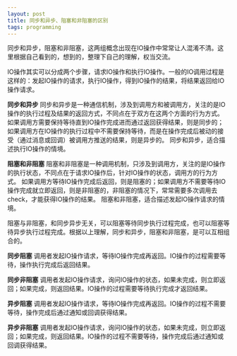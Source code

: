 ```yaml
---
layout: post
title: 同步和异步、阻塞和非阻塞的区别
tags: programming
---
```


同步和异步，阻塞和非阻塞，这两组概念出现在IO操作中常常让人混淆不清。这里根据自己看到的，想到的，整理下自己的理解，权当交流。

IO操作其实可以分成两个步骤，请求IO操作和执行IO操作。一般的IO调用过程是这样的：发起IO操作的请求，执行IO操作，得到IO操作的结果，将结果返回给IO操作请求。

**同步和异步**
同步和异步是一种通信机制，涉及到调用方和被调用方，关注的是IO操作的执行过程及结果的返回方式，不同点在于双方在这两个方面的行为方式。
如果调用方需要保持等待直到IO操作完成进而通过返回获得结果，则是同步的；如果调用方在IO操作的执行过程中不需要保持等待，而是在操作完成后被动的接受（通过消息或回调）被调用方推送的结果，则是异步的。
同步和异步，适合描述执行IO操作的情境。

**阻塞和非阻塞**
阻塞和非阻塞是一种调用机制，只涉及到调用方，关注的是IO操作的执行状态，不同点在于请求IO操作后，针对IO操作的状态，调用方的行为方式。
如果调用方等待IO操作完成后返回，则是阻塞的；如果调用方不需要等待IO操作完成就立即返回，则是非阻塞的，非阻塞的情况下，常常需要多次调用去check，才能获得IO操作的结果。
阻塞和非阻塞，适合描述发起IO操作请求的情境。

阻塞与非阻塞，和同步异步无关，可以阻塞等待同步执行过程完成，也可以阻塞等待异步执行过程完成。根据以上理解，同步和异步，阻塞和非阻塞，是可以互相组合的。

**同步阻塞**
调用者发起IO操作请求，等待IO操作完成再返回。IO操作的过程需要等待，操作执行完成后返回结果。

**同步非阻塞**
调用者发起IO操作请求，询问IO操作的状态，如果未完成，则立即返回；如果完成，则返回结果。IO操作的过程需要等待执行完成才返回结果。

**异步阻塞**
调用者发起IO操作请求，等待IO操作完成再返回。IO操作的过程不需要等待，操作完成后通过通知或回调获得结果。

**异步非阻塞**
调用者发起IO操作请求，询问IO操作的状态，如果未完成，则立即返回；如果完成，则返回结果。IO操作的过程不需要等待，操作完成后通过通知或回调获得结果。
